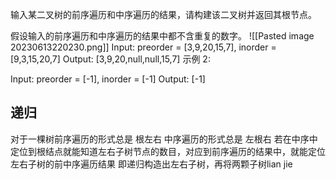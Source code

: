 输入某二叉树的前序遍历和中序遍历的结果，请构建该二叉树并返回其根节点。

假设输入的前序遍历和中序遍历的结果中都不含重复的数字。
![[Pasted image 20230613220230.png]]
Input: preorder = [3,9,20,15,7], inorder = [9,3,15,20,7]
Output: [3,9,20,null,null,15,7]
示例 2:

Input: preorder = [-1], inorder = [-1]
Output: [-1]
## 递归
对于一棵树前序遍历的形式总是
根左右
中序遍历的形式总是
左根右
若在中序中定位到根结点就能知道左右子树节点的数目，对应到前序遍历的结果中，就能定位左右子树的前中序遍历结果
即递归构造出左右子树，再将两颗子树lian jie
